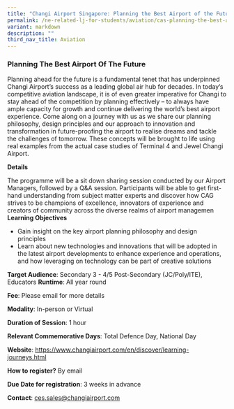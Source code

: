 ```yaml
---
title: "Changi Airport Singapore: Planning the Best Airport of the Future"
permalink: /ne-related-lj-for-students/aviation/cas-planning-the-best-airport-of-the-future/
variant: markdown
description: ""
third_nav_title: Aviation
---
```

### Planning The Best Airport Of The Future

Planning ahead for the future is a fundamental tenet that has underpinned Changi Airport’s success as a leading global air hub for decades. In today’s competitive aviation landscape, it is of even greater imperative for Changi to stay ahead of the competition by planning effectively – to always have ample capacity for growth and continue delivering the world’s best airport experience. 
Come along on a journey with us as we share our planning philosophy, design principles and our approach to innovation and transformation in future-proofing the airport to realise dreams and tackle the challenges of tomorrow. These concepts will be brought to life using real examples from the actual case studies of Terminal 4 and Jewel Changi Airport.

**Details**

The programme will be a sit down sharing session conducted by our Airport Managers, followed by a Q&A session. Participants will be able to get first-hand understanding from subject matter experts and discover how CAG strives to be champions of excellence, innovators of experience and creators of community across the diverse realms of airport managemen
**Learning Objectives**

* Gain insight on the key airport planning philosophy and design principles
* Learn about new technologies and innovations that will be adopted in the latest airport developments to enhance experience and operations, and how leveraging on technology can be part of creative solutions

**Target Audience**: Secondary 3 - 4/5 Post-Secondary (JC/Poly/ITE), Educators
**Runtime**: All year round

**Fee**: Please email for more details

**Modality**: In-person or Virtual

**Duration of Session**: 1 hour

**Relevant Commemorative Days**: Total Defence Day, National Day

**Website**: https://www.changiairport.com/en/discover/learning-journeys.html

**How to register?** By email

**Due Date for registration**: 3 weeks in advance

**Contact**: ces.sales@changiairport.com